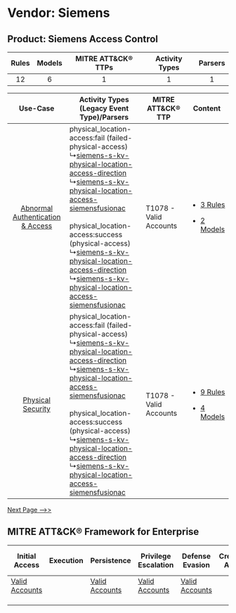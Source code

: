 Vendor: Siemens
===============
Product: Siemens Access Control
-------------------------------
| Rules | Models | MITRE ATT&CK® TTPs | Activity Types | Parsers |
|:-----:|:------:|:------------------:|:--------------:|:-------:|
|  12   |   6    |         1          |       1        |    1    |

|    Use-Case    | Activity Types (Legacy Event Type)/Parsers    | MITRE ATT&CK® TTP          | Content    |
|:----:| ---- | ---- | ---- |
| [Abnormal Authentication & Access](../../../UseCases/uc_abnormal_authentication_&_access.md) |  physical_location-access:fail (failed-physical-access)<br> ↳[siemens-s-kv-physical-location-access-direction](Ps/pC_siemensskvphysicallocationaccessdirection.md)<br> ↳[siemens-s-kv-physical-location-access-siemensfusionac](Ps/pC_siemensskvphysicallocationaccesssiemensfusionac.md)<br><br> physical_location-access:success (physical-access)<br> ↳[siemens-s-kv-physical-location-access-direction](Ps/pC_siemensskvphysicallocationaccessdirection.md)<br> ↳[siemens-s-kv-physical-location-access-siemensfusionac](Ps/pC_siemensskvphysicallocationaccesssiemensfusionac.md)<br> | T1078 - Valid Accounts<br> | [<ul><li>3 Rules</li></ul><ul><li>2 Models</li></ul>](RM/r_m_siemens_siemens_access_control_Abnormal_Authentication_&_Access.md) |
|    [Physical Security](../../../UseCases/uc_physical_security.md)    |  physical_location-access:fail (failed-physical-access)<br> ↳[siemens-s-kv-physical-location-access-direction](Ps/pC_siemensskvphysicallocationaccessdirection.md)<br> ↳[siemens-s-kv-physical-location-access-siemensfusionac](Ps/pC_siemensskvphysicallocationaccesssiemensfusionac.md)<br><br> physical_location-access:success (physical-access)<br> ↳[siemens-s-kv-physical-location-access-direction](Ps/pC_siemensskvphysicallocationaccessdirection.md)<br> ↳[siemens-s-kv-physical-location-access-siemensfusionac](Ps/pC_siemensskvphysicallocationaccesssiemensfusionac.md)<br> | T1078 - Valid Accounts<br> | [<ul><li>9 Rules</li></ul><ul><li>4 Models</li></ul>](RM/r_m_siemens_siemens_access_control_Physical_Security.md)    |
[Next Page -->>](2_ds_siemens_siemens_access_control.md)

MITRE ATT&CK® Framework for Enterprise
--------------------------------------
| Initial Access                                                      | Execution | Persistence                                                         | Privilege Escalation                                                | Defense Evasion                                                     | Credential Access | Discovery | Lateral Movement | Collection | Command and Control | Exfiltration | Impact |
| ------------------------------------------------------------------- | --------- | ------------------------------------------------------------------- | ------------------------------------------------------------------- | ------------------------------------------------------------------- | ----------------- | --------- | ---------------- | ---------- | ------------------- | ------------ | ------ |
| [Valid Accounts](https://attack.mitre.org/techniques/T1078)<br><br> |           | [Valid Accounts](https://attack.mitre.org/techniques/T1078)<br><br> | [Valid Accounts](https://attack.mitre.org/techniques/T1078)<br><br> | [Valid Accounts](https://attack.mitre.org/techniques/T1078)<br><br> |                   |           |                  |            |                     |              |        |